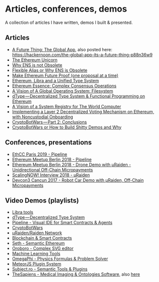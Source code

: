 # Articles, conferences, demos

A collection of articles I have written, demos I built & presented.

## Articles

- [A Future Thing: The Global App](https://medium.com/@loredana.cirstea/a-future-thing-the-global-app-56bce92bb2b7), also posted here: https://hackernoon.com/the-global-app-its-a-future-thing-p88n36w9
- [The Ethereum Unicorn](https://medium.com/@loredana.cirstea/the-ethereum-unicorn-f7674b84dc69)
- [Why ENS is not Obsolete](https://medium.com/@loredana.cirstea/why-ens-is-not-obsolete-a226d53a705c)
- [Flexible Alias or Why ENS is Obsolete](https://medium.com/@loredana.cirstea/flexible-alias-or-why-ens-is-obsolete-a1353030f445)
- [Make Ethereum Future Proof (one proposal at a time)](https://medium.com/@loredana.cirstea/make-ethereum-future-proof-one-proposal-at-a-time-18b8b98b08fc)
- [Ethereum, Libra and a Unified Type System](https://medium.com/@loredana.cirstea/ethereum-libra-and-a-unified-type-system-7cafa6ea0bc0)
- [Ethereum Essence: Complex Consensus Operations](https://medium.com/@loredana.cirstea/ethereum-essence-complex-consensus-operations-9d63d419950b)
- [A Vision of A Global Operating System: Filesystem](https://medium.com/@loredana.cirstea/a-vision-of-a-global-operating-system-filesystem-c7019558b8c7)
- [dType — Decentralized Type System & Functional Programming on Ethereum](https://medium.com/@loredana.cirstea/dtype-decentralized-type-system-functional-programming-on-ethereum-4f7666377c9f)
- [A Vision of a System Registry for The World Computer](https://medium.com/@loredana.cirstea/a-vision-of-a-system-registry-for-the-world-computer-be1dc2da7cae)
- [Implementing a Layer 2 Decentralized Voting Mechanism on Ethereum, with Noncustodial Onboarding](https://medium.com/@loredana.cirstea/implementing-a-layer-2-decentralized-voting-mechanism-on-ethereum-with-noncustodial-onboarding-a7c7d26db241)
- [CryptoBotWars — Part 2: Conclusions](https://medium.com/@loredana.cirstea/cryptobotwars-part-2-conclusions-ebde6fa716f6)
- [CryptoBotWars or How to Build Shitty Demos and Why](https://medium.com/@loredana.cirstea/cryptobotwars-or-how-to-build-shitty-demos-and-why-19b5ecf60c76)

## Conferences, presentations

- [EthCC Paris 2019 - Pipeline](https://www.youtube.com/watch?v=2NqQh_GHAh0)
- [Ethereum Meetup Berlin 2018 - Pipeline](https://youtu.be/MBUdk6qPBLQ)
- [Ethereum Meetup Berlin 2018 - Drone Demo with µRaiden - Unidirectional Off-Chain Micropayments](https://www.youtube.com/watch?v=E6CIgJPxgpQ)
- [ScalingNOW! Interview 2018 - µRaiden](https://www.youtube.com/watch?v=81gK-5qLFeg)
- [Devcon3 Cancun 2017 - Robot Car Demo with µRaiden, Off-Chain Micropayments](https://www.youtube.com/watch?v=yx0__aFvjzk)

## Video Demos (playlists)

- [Libra tools](https://www.youtube.com/playlist?list=PL323JufuD9JC_TwAMOwVkMLba1zxoBdJ8)
- [dType — Decentralized Type System](https://www.youtube.com/playlist?list=PL323JufuD9JC46yClCf5fdaEX17kocem7)
- [Pipeline - Visual IDE for Smart Contracts & Agents](https://www.youtube.com/playlist?list=PL323JufuD9JAyaYCEvrnQ5yOAc3ukuNyF)
- [CryptoBotWars](https://www.youtube.com/channel/UCcLwc75SpR9tRhB9gUycs5Q/videos)
- [µRaiden/Raiden Network](https://www.youtube.com/playlist?list=PL323JufuD9JA-MheRzuab_gUztg7PBh5K)
- [Blockchain & Smart Contracts](https://www.youtube.com/playlist?list=PL323JufuD9JDCW5Nl2gM8fCDm8Om3lsLA)
- [Seth - Semantic Ethereum](https://www.youtube.com/playlist?list=PL323JufuD9JBKj8CQmVYk3HUO15C4ONf8)
- [Oroboro - Complex SVG editor](https://www.youtube.com/playlist?list=PL323JufuD9JBh3p4P5atyV40B0SXrU99Y)
- [Machine Learning Tools](https://www.youtube.com/playlist?list=PL323JufuD9JAUATp7mas3owH0rjqciHI8)
- [OmegaPhi - Physics Formulas & Problem Solver](https://www.youtube.com/watch?v=1uDQFt25oMc&list=PL323JufuD9JAmqbvM6I5FkIm1a5zzV8lW)
- [MeteorJS Plugin System](https://www.youtube.com/watch?v=IvEGpinpi9I&list=PL323JufuD9JBMnH6_0mYcGuwW9UK--tlH)
- [Subject.ro - Semantic Tools & Plugins](https://www.youtube.com/watch?v=1NaviIVMKfc&list=PL323JufuD9JAHZTL-_40ZfhgsZEoo-UsT)
- [TheSapiens - Medical Imaging & Ontologies Software](https://vimeo.com/user14292855), also [here](https://www.youtube.com/user/SapiensMapping/videos?view=0&sort=dd&shelf_id=0)
